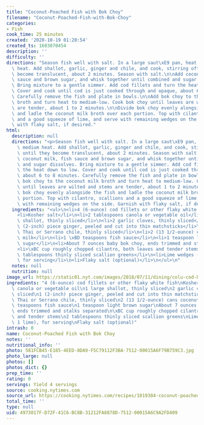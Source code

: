 ```yaml
---
title: "Coconut-Poached Fish with Bok Choy"
filename: "Coconut-Poached-Fish-with-Bok-Choy"
categories:
- Fish
cook_time: 25 minutes
created: '2020-10-19 01:20:54'
created_ts: 1603070454
description: ''
difficulty: ''
directions: "Season fish well with salt. In a large saut\xE9 pan, heat oil over medium\
  \ heat. Add shallot, garlic, ginger and chile, and cook, stirring often until they\
  \ become translucent, about 2 minutes. Season with salt.\n\nAdd coconut milk, fish\
  \ sauce and brown sugar, and whisk together until combined and sugar dissolves.\
  \ Bring mixture to a gentle simmer. Add cod fillets and turn the heat down to low.\
  \ Cover and cook until cod is just cooked through and opaque, about 6 to 8 minutes.\
  \ Carefully remove the fish and plate in bowls.\n\nAdd bok choy to the coconut milk\
  \ broth and turn heat to medium-low. Cook bok choy until leaves are wilted and stems\
  \ are tender, about 1 to 2 minutes.\n\nDivide bok choy evenly alongside the fish\
  \ and ladle the coconut milk broth over each portion. Top with cilantro, scallions\
  \ and a good squeeze of lime, and serve with remaining wedges on the side. Garnish\
  \ with flaky salt, if desired."
html:
  description: null
  directions: "<p>Season fish well with salt. In a large saut\xE9 pan, heat oil over\
    \ medium heat. Add shallot, garlic, ginger and chile, and cook, stirring often\
    \ until they become translucent, about 2 minutes. Season with salt.</p>\n<p>Add\
    \ coconut milk, fish sauce and brown sugar, and whisk together until combined\
    \ and sugar dissolves. Bring mixture to a gentle simmer. Add cod fillets and turn\
    \ the heat down to low. Cover and cook until cod is just cooked through and opaque,\
    \ about 6 to 8 minutes. Carefully remove the fish and plate in bowls.</p>\n<p>Add\
    \ bok choy to the coconut milk broth and turn heat to medium-low. Cook bok choy\
    \ until leaves are wilted and stems are tender, about 1 to 2 minutes.</p>\n<p>Divide\
    \ bok choy evenly alongside the fish and ladle the coconut milk broth over each\
    \ portion. Top with cilantro, scallions and a good squeeze of lime, and serve\
    \ with remaining wedges on the side. Garnish with flaky salt, if desired.</p>\n"
  ingredients: "<ul>\n<li>4 (6-ounce) cod fillets or other flaky white fish</li>\n\
    <li>Kosher salt</li>\n<li>2 tablespoons canola or vegetable oil</li>\n<li>1 large\
    \ shallot, thinly sliced</li>\n<li>2 garlic cloves, thinly sliced</li>\n<li>1\
    \ (2-inch) piece ginger, peeled and cut into thin matchsticks</li>\n<li>1 fresh\
    \ Thai or Serrano chile, thinly sliced</li>\n<li>2 (13 1/2-ounce) cans coconut\
    \ milk</li>\n<li>1 \xBD teaspoons fish sauce</li>\n<li>1 teaspoon light brown\
    \ sugar</li>\n<li>About 7 ounces baby bok choy, ends trimmed and stalks separated</li>\n\
    <li>\xBC cup roughly chopped cilantro, both leaves and tender stems</li>\n<li>2\
    \ tablespoons thinly sliced scallion greens</li>\n<li>Lime wedges (from 1 lime),\
    \ for serving</li>\n<li>Flaky salt (optional)</li>\n</ul>\n"
  notes: null
  nutrition: null
image_url: https://static01.nyt.com/images/2018/07/11/dining/colu-cod-horizontal/colu-cod-horizontal-articleLarge.jpg
ingredients: "4 (6-ounce) cod fillets or other flaky white fish\nKosher salt\n2 tablespoons\
  \ canola or vegetable oil\n1 large shallot, thinly sliced\n2 garlic cloves, thinly\
  \ sliced\n1 (2-inch) piece ginger, peeled and cut into thin matchsticks\n1 fresh\
  \ Thai or Serrano chile, thinly sliced\n2 (13 1/2-ounce) cans coconut milk\n1 \xBD\
  \ teaspoons fish sauce\n1 teaspoon light brown sugar\nAbout 7 ounces baby bok choy,\
  \ ends trimmed and stalks separated\n\xBC cup roughly chopped cilantro, both leaves\
  \ and tender stems\n2 tablespoons thinly sliced scallion greens\nLime wedges (from\
  \ 1 lime), for serving\nFlaky salt (optional)"
intrash: 0
name: Coconut-Poached Fish with Bok Choy
notes: ''
nutritional_info: ''
photo: 581FCB45-E185-4EED-8DA9-F5C79112F3BA-7512-00015A6F79B759C3.jpg
photo_large: null
photos: []
photos_dict: {}
prep_time: ''
rating: 0
servings: Yield 4 servings
source: cooking.nytimes.com
source_url: https://cooking.nytimes.com/recipes/1019384-coconut-poached-fish-with-bok-choy
total_time: ''
type: null
uid: 4973017F-D72F-41C6-BC8B-31212FA8878D-7512-00015A6C9A2FD409
---
```


